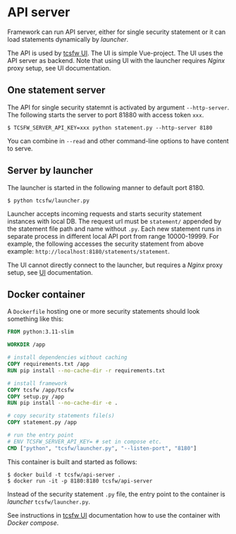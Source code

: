# API server

Framework can run API server, either for single security statement or it can load statements dynamically
by _launcher_.

The API is used by [tcsfw UI](https://github.com/ouspg/tcsfw-ui). The UI is simple Vue-project. The UI uses the API server as backend.
Note that using UI with the launcher requires _Nginx_ proxy setup, see UI documentation.

## One statement server

 The API for single security statemnt is activated by argument `--http-server`.  The following starts the server to port 81880 with access token `xxx`.

    $ TCSFW_SERVER_API_KEY=xxx python statement.py --http-server 8180

You can combine in `--read` and other command-line options to have content to serve.

## Server by launcher

The launcher is started in the following manner to default port 8180.

    $ python tcsfw/launcher.py

Launcher accepts incoming requests and starts security statement instances with local DB.
The request url must be `statement/` appended by the statement file path and name without `.py`.
Each new statement runs in separate process in different local API port from range 10000-19999.
For example, the following accesses the security statement from above example:
`http://localhost:8180/statements/statement`.

The UI cannot directly connect to the launcher, but requires a _Nginx_ 
proxy setup, see [UI](https://github.com/ouspg/tcsfw-ui) documentation.

## Docker container

A `Dockerfile` hosting one or more security statements should look something like this:
```Dockerfile
FROM python:3.11-slim

WORKDIR /app

# install dependencies without caching
COPY requirements.txt /app
RUN pip install --no-cache-dir -r requirements.txt

# install framework
COPY tcsfw /app/tcsfw
COPY setup.py /app
RUN pip install --no-cache-dir -e .

# copy security statements file(s)
COPY statement.py /app

# run the entry point
# ENV TCSFW_SERVER_API_KEY= # set in compose etc.
CMD ["python", "tcsfw/launcher.py", "--listen-port", "8180"]
```

This container is built and started as follows:

    $ docker build -t tcsfw/api-server .
    $ docker run -it -p 8180:8180 tcsfw/api-server

Instead of the security statement `.py` file, the entry point to the container is _launcher_ `tcsfw/launcher.py`.

See instructions in [tcsfw UI](https://github.com/ouspg/tcsfw-ui) documentation how to use the container with _Docker compose_.
